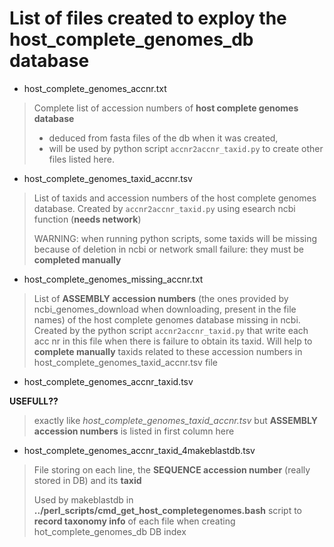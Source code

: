 # List of files created to exploy the host_complete_genomes_db database

* host_complete_genomes_accnr.txt

> Complete list of accession numbers of __host complete genomes database__
>  - deduced from fasta files of the db when it was created,
>  - will be used by python script ```accnr2accnr_taxid.py``` to create other files listed here.

* host_complete_genomes_taxid_accnr.tsv

> List of taxids and accession numbers of the host complete genomes database. Created by ```accnr2accnr_taxid.py``` using esearch ncbi function (__needs network__)
>
> WARNING: when running python scripts, some taxids will be missing because of deletion in ncbi or network small failure: they must be __completed manually__

* host_complete_genomes_missing_accnr.txt

> List of __ASSEMBLY accession numbers__ (the ones provided by ncbi_genomes_download when downloading, present in the file names) of the host complete genomes database missing in ncbi. Created by the python script ```accnr2accnr_taxid.py``` that write each acc nr in this file when there is failure to obtain its taxid. Will help to __complete manually__ taxids related to these accession numbers in host_complete_genomes_taxid_accnr.tsv file

* host_complete_genomes_accnr_taxid.tsv

__USEFULL??__

> exactly like _host_complete_genomes_taxid_accnr.tsv_ but __ASSEMBLY accession numbers__ is listed in first column here

* host_complete_genomes_accnr_taxid_4makeblastdb.tsv

> File storing on each line, the __SEQUENCE accession number__ (really stored in DB) and its __taxid__
>
> Used by makeblastdb in __../perl_scripts/cmd_get_host_completegenomes.bash__ script to __record taxonomy info__ of each file when creating hot_complete_genomes_db DB index